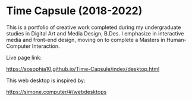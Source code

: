# Time Capsule (2018-2022)

This is a portfolio of creative work completed during my undergraduate studies in Digital Art and Media Design, B.Des. I emphasize in interactive media and front-end design, moving on to complete a Masters in Human-Computer Interaction.

Live page link:

https://sosophia10.github.io/Time-Capsule/index/desktop.html


This web desktop is inspired by: 

https://simone.computer/#/webdesktops
